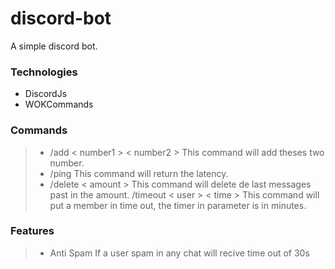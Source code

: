 # discord-bot

A simple discord bot.

### Technologies

- DiscordJs
- WOKCommands

### Commands

> - /add < number1 > < number2 >
>   This command will add theses two number.
> - /ping
>   This command will return the latency.
> - /delete < amount >
>   This command will delete de last messages past in the amount.
>   /timeout < user > < time >
>   This command will put a member in time out, the timer in parameter is in minutes.

### Features

> - Anti Spam
>   If a user spam in any chat will recive time out of 30s
